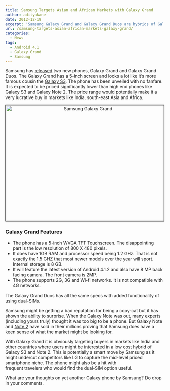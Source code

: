 ```yaml
---
title: Samsung Targets Asian and African Markets with Galaxy Grand
author: adityakane
date: 2012-12-19
excerpt: 'Samsung Galaxy Grand and Galaxy Grand Duos are hybrids of Galaxy S3 and Note 2 with 5-inch screen, 1.2 GHz processor. The phone will support dual- SIM and is targeted at middle-level smartphone buyer.'
url: /samsung-targets-asian-african-markets-galaxy-grand/
categories:
  - News
tags:
  - Android 4.1
  - Galaxy Grand
  - Samsung
---
```

Samsung has <a href="http://global.samsungtomorrow.com/?p=20883" onclick="_gaq.push(['_trackEvent', 'outbound-article', 'http://global.samsungtomorrow.com/?p=20883', 'released']);" >released</a> two new phones, Galaxy Grand and Galaxy Grand Duos. The Galaxy Grand has a 5-inch screen and looks a lot like it&#8217;s more famous cousin the [Galaxy S3][1]. The phone has been unveiled with no fanfare. It is expected to be priced significantly lower than high end phones like Galaxy S3 and Galaxy Note 2. The price range would potentially make it a very lucrative buy in markets like India, south-east Asia and Africa.

<p style="text-align: center;">
  <a href="http://cdn.devilsworkshop.org/files/2012/12/Samsung-Galaxy-Grand.png"><img class=" wp-image-69623 aligncenter" style="border: 2px solid black;" alt="Samsung Galaxy Grand" src="http://cdn.devilsworkshop.org/files/2012/12/Samsung-Galaxy-Grand.png" width="508" height="368" /></a>
</p>

### Galaxy Grand Features

  * The phone has a 5-inch WVGA TFT Touchscreen. The disappointing part is the low resolution of 800 X 480 pixels.
  * It does have 1GB RAM and processor speed being 1.2 GHz. That is not exactly the 1.5 GHZ that most newer models over the year will sport. Internal storage is 8 GB.
  * It will feature the latest version of Android 4.1.2 and also have 8 MP back facing camera. The front camera is 2MP.
  * The phone supports 2G, 3G and Wi-fi networks. It is not compatible with 4G networks.

The Galaxy Grand Duos has all the same specs with added functionality of using dual-SIMs.

Samsung might be getting a bad reputation for being a copy-cat but it has shown the ability to surprise. When the Galaxy Note was out, many experts (including yours truly) thought it was too big to be a phone. But Galaxy Note and [Note 2][2] have sold in their millions proving that Samsung does have a keen sense of what the market might be looking for.

With Galaxy Grand it is obviously targeting buyers in markets like India and other countries where users might be interested in a low cost hybrid of Galaxy S3 and Note 2. This is potentially a smart move by Samsung as it might undercut competitors like LG to capture the mid-level priced smartphone niche. The phone might also be a hit with frequent travelers who would find the dual-SIM option useful.

What are your thoughts on yet another Galaxy phone by Samsung? Do drop in your comments.

 [1]: http://devilsworkshop.org/analysis/comparison-samsung-galaxy-siii-apple-iphone-4s/58429/
 [2]: http://devilsworkshop.org/news/samsung-unveils-galaxy-note-2-galaxy-camera-windows-8-phones/61449/ "Samsung unveils Galaxy Note 2"
